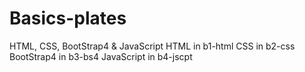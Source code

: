 # Basics-plates
HTML, CSS, BootStrap4 &amp; JavaScript
HTML in b1-html
CSS in b2-css
BootStrap4 in b3-bs4
JavaScript in b4-jscpt
